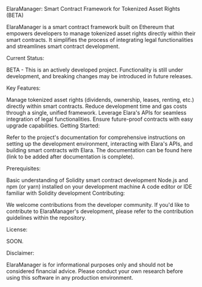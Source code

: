 ElaraManager: Smart Contract Framework for Tokenized Asset Rights (BETA)

ElaraManager is a smart contract framework built on Ethereum that empowers developers to manage tokenized asset rights directly within their smart contracts. It simplifies the process of integrating legal functionalities and streamlines smart contract development.

Current Status:

BETA - This is an actively developed project. Functionality is still under development, and breaking changes may be introduced in future releases.

Key Features:

Manage tokenized asset rights (dividends, ownership, leases, renting, etc.) directly within smart contracts.
Reduce development time and gas costs through a single, unified framework.
Leverage Elara's APIs for seamless integration of legal functionalities.
Ensure future-proof contracts with easy upgrade capabilities.
Getting Started:

Refer to the project's documentation for comprehensive instructions on setting up the development environment, interacting with Elara's APIs, and building smart contracts with Elara. The documentation can be found here (link to be added after documentation is complete).

Prerequisites:

Basic understanding of Solidity smart contract development
Node.js and npm (or yarn) installed on your development machine
A code editor or IDE familiar with Solidity development
Contributing:

We welcome contributions from the developer community. If you'd like to contribute to ElaraManager's development, please refer to the contribution guidelines within the repository.

License:

SOON.

Disclaimer:

ElaraManager is for informational purposes only and should not be considered financial advice. Please conduct your own research before using this software in any production environment.
